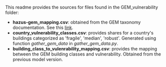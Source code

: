 This readme provides the sources for files found in the GEM_vulnerability folder:

* **hazus-gem_mapping.csv**: obtained from the GEM taxonomy documentation. See this [link](https://cloud-storage.globalquakemodel.org/public/wix-new-website/pdf-collections-wix/publications/GEM%20Building%20Taxonomy%20Version%202.0.pdf).
* **country_vulnerability_classes.csv**: provides shares for a country's buildings categorized as 'fragile', 'median', 'robust'. Generated using function _gather_gem_data_ in _gather_gem_data.py_.
* **building_class_to_vulenrability_mapping.csv**: provides the mapping between the GEM building classes and vulnerability. Obtained from the previous model version.
